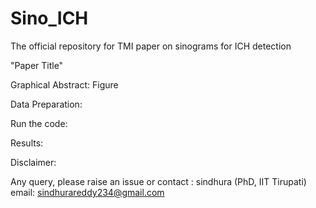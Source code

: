# Sino_ICH
The official repository for TMI paper on sinograms for ICH detection

"Paper Title"

Graphical Abstract: 
Figure 

Data Preparation: 

Run the code: 

Results: 

Disclaimer: 

Any query, please raise an issue or contact :
sindhura 
(PhD, IIT Tirupati)
email: sindhurareddy234@gmail.com
